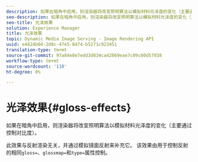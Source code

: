 ```yaml
---
description: 如果在暗角中启用，则渲染器将改变照明算法以模拟材料光泽度的变化（主要通过控制对比度）。
seo-description: 如果在暗角中启用，则渲染器将改变照明算法以模拟材料光泽度的变化（主要通过控制对比度）。
seo-title: 光泽效果
solution: Experience Manager
title: 光泽效果
topic: Dynamic Media Image Serving - Image Rendering API
uuid: e4424b04-2d8c-47e5-8474-b5271c923451
translation-type: tm+mt
source-git-commit: 97a84e8e7edd3d834ca42069eae7c09c00d57938
workflow-type: tm+mt
source-wordcount: '110'
ht-degree: 0%

---
```



# 光泽效果{#gloss-effects}

如果在暗角中启用，则渲染器将改变照明算法以模拟材料光泽度的变化（主要通过控制对比度）。

此效果与反射渲染无关，并通过模拟镜面反射来补充它。 该效果由用于控制反射的相同`gloss=`、`glossmap=`和`type=`属性控制。
